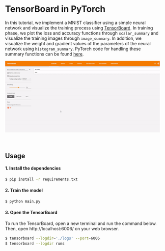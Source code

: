 # TensorBoard in PyTorch

In this tutorial, we implement a MNIST classifier using a simple neural network and visualize the training process using [TensorBoard](https://www.tensorflow.org/get_started/summaries_and_tensorboard). In training phase, we plot the loss and accuracy functions through `scalar_summary` and visualize the training images through `image_summary`. In addition, we visualize the weight and gradient values of the parameters of the neural network using `histogram_summary`. PyTorch code for handling these summary functions can be found [here](https://github.com/yunjey/pytorch-tutorial/blob/master/tutorials/04-utils/tensorboard/main.py#L81-L97).

![alt text](gif/tensorboard.gif)

<br>

## Usage 

#### 1. Install the dependencies
```bash
$ pip install -r requirements.txt
```

#### 2. Train the model
```bash
$ python main.py
```

#### 3. Open the TensorBoard
To run the TensorBoard, open a new terminal and run the command below. Then, open http://localhost:6006/ on your web browser.
```bash
$ tensorboard --logdir='./logs' --port=6006
$ tensorboard --logdir runs
```
